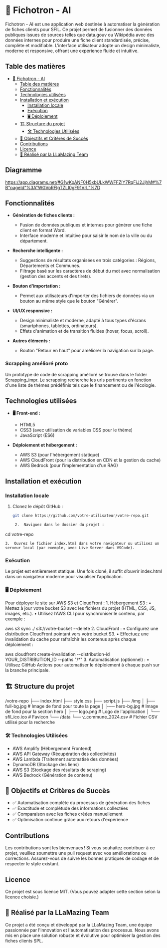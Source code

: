 # 📌 Fichotron - AI

Fichotron - AI est une application web destinée à automatiser la génération de fiches clients pour SFIL. Ce projet permet de fusionner des données publiques issues de sources telles que data.gouv ou Wikipédia avec des données internes pour produire une fiche client standardisée, précise, complète et modifiable. L'interface utilisateur adopte un design minimaliste, moderne et responsive, offrant une expérience fluide et intuitive.

## Table des matières

- [📌 Fichotron - AI](#-fichotron---ai)
  - [Table des matières](#table-des-matières)
  - [Fonctionnalités](#fonctionnalités)
  - [Technologies utilisées](#technologies-utilisées)
  - [Installation et exécution](#installation-et-exécution)
    - [Installation locale](#installation-locale)
    - [Exécution](#exécution)
    - [🖥️ Déploiement](#️-déploiement)
  - [🏗️ Structure du projet](#️-structure-du-projet)
    - [🛠️ Technologies Utilisées](#️-technologies-utilisées)
  - [🎯 Objectifs et Critères de Succès](#-objectifs-et-critères-de-succès)
  - [Contributions](#contributions)
  - [Licence](#licence)
  - [🚀 Réalisé par la LLaMazing Team](#-réalisé-par-la-llamazing-team)

## Diagramme

https://app.diagrams.net/#G1wKoANF0H5xbULkWWFFZlY7RqFiJ2JjhM#%7B"pageId"%3A"WGVoRFlgTZLI0gF91VrL"%7D

## Fonctionnalités

- **Génération de fiches clients :** 
  - Fusion de données publiques et internes pour générer une fiche client en format Word.
  - Interface moderne et intuitive pour saisir le nom de la ville ou du département.
  
- **Recherche intelligente :**
  - Suggestions de résultats organisées en trois catégories : Régions, Départements et Communes.
  - Filtrage basé sur les caractères de début du mot avec normalisation (gestion des accents et des tirets).

- **Bouton d'importation :**
  - Permet aux utilisateurs d'importer des fichiers de données via un bouton au même style que le bouton "Générer".

- **UI/UX responsive :**
  - Design minimaliste et moderne, adapté à tous types d'écrans (smartphones, tablettes, ordinateurs).
  - Effets d'animation et de transition fluides (hover, focus, scroll).

- **Autres éléments :**
  - Bouton "Retour en haut" pour améliorer la navigation sur la page.

### Scrapping amélioré proto
Un prototype de code de scrapping amélioré se trouve dans le folder Scrapping_impr.
Le scrapping recherche les urls pertinents en fonction d'une liste de thèmes prédéfinis tels que le financement ou de l'écologie.
  
## Technologies utilisées

- **🖥️ Front-end :**
  - HTML5
  - CSS3 (avec utilisation de variables CSS pour le thème)
  - JavaScript (ES6)
  
- **Déploiement et hébergement :**
  - AWS S3 (pour l'hébergement statique)
  - AWS CloudFront (pour la distribution en CDN et la gestion du cache)
  - AWS Bedrock (pour l'implementation d'un RAG)

## Installation et exécution

### Installation locale

1. Clonez le dépôt GitHub :
   ```bash
   git clone https://github.com/votre-utilisateur/votre-repo.git

    2.	Naviguez dans le dossier du projet :

cd votre-repo


    3.	Ouvrez le fichier index.html dans votre navigateur ou utilisez un serveur local (par exemple, avec Live Server dans VSCode).

### Exécution

Le projet est entièrement statique. Une fois cloné, il suffit d’ouvrir index.html dans un navigateur moderne pour visualiser l’application.

### 🖥️ Déploiement

Pour déployer le site sur AWS S3 et CloudFront :
    1.	Hébergement S3 :
    •	Mettez à jour votre bucket S3 avec les fichiers du projet (HTML, CSS, JS, images, etc.).
    •	Utilisez l’AWS CLI pour synchroniser le contenu, par exemple :

aws s3 sync ./ s3://votre-bucket --delete
    2.	CloudFront :
    •	Configurez une distribution CloudFront pointant vers votre bucket S3.
    •	Effectuez une invalidation du cache pour rafraîchir les contenus après chaque déploiement :

aws cloudfront create-invalidation --distribution-id YOUR_DISTRIBUTION_ID --paths "/*"
    3.	Automatisation (optionnel) :
    •	Utilisez GitHub Actions pour automatiser le déploiement à chaque push sur la branche principale.

## 🏗️ Structure du projet

/votre-repo
├── index.html
├── style.css
├── script.js
├── /img
│   ├── full-bg.jpg         # Image de fond pour toute la page
│   ├── hero-bg.jpg         # Image de fond pour la section hero
│   ├── logo.png            # Logo de l'application
│   └── sfil_ico.ico        # Favicon
└── /data
    └── v_commune_2024.csv  # Fichier CSV utilisé pour la recherche

### 🛠️ Technologies Utilisées
- AWS Amplify (Hébergement Frontend)
- AWS API Gateway (Récupération des collectivités)
- AWS Lambda (Traitement automatisé des données)
- DynamoDB (Stockage des liens)
- AWS S3 (Stockage des résultats de scraping)
- AWS Bedrock (Génération de contenu)

## 🎯 Objectifs et Critères de Succès
- ✅ Automatisation complète du processus de génération des fiches
- ✅ Exactitude et complétude des informations collectées
- ✅ Comparaison avec les fiches créées manuellement
- ✅ Optimisation continue grâce aux retours d'expérience

## Contributions

Les contributions sont les bienvenues !
Si vous souhaitez contribuer à ce projet, veuillez soumettre une pull request avec vos améliorations ou corrections. Assurez-vous de suivre les bonnes pratiques de codage et de respecter le style existant.

## Licence

Ce projet est sous licence MIT.
(Vous pouvez adapter cette section selon la licence choisie.)

## 🚀 Réalisé par la LLaMazing Team

Ce projet a été conçu et développé par la LLaMazing Team, une équipe passionnée par l'innovation et l'automatisation des processus. Nous avons mis en place une solution robuste et évolutive pour optimiser la gestion des fiches clients SPL.
